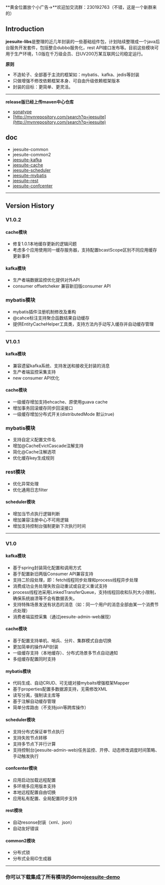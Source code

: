 **黄金位置放个小广告→**欢迎加交流群：230192763（不错，这是一个新群来的）
## Introduction
**jeesuite-libs**是整理的近几年封装的一些基础组件包，计划陆续整理成一个java后台服务开发套件，包括整合dubbo服务化，rest API接口发布等。目前这些模块可用于生产环境，1.0版在千万级会员、日UV200万某互联网公司稳定运行。

**原则**
- 不造轮子、全部基于主流的框架如：mybatis、kafka、jedis等封装
- 只做增强不修改依赖框架本身、可自由升级依赖框架版本
- 封装的目标：更简单、更灵活。
---
**release版已经上传maven中心仓库**
* [sonatype](https://oss.sonatype.org/content/repositories/releases/com/jeesuite/) 
* [http://mvnrepository.com/search?q=jeesuite](http://mvnrepository.com/search?q=jeesuite)

## doc
* jeesuite-common
* jeesuite-common2
* [jeesuite-kafka](./docs/kafka.md) 
* [jeesuite-cache](./docs/cache.md) 
* [jeesuite-scheduler](./docs/scheduler.md)
* [jeesuite-mybatis](./docs/mybatis.md) 
* [jeesuite-rest](./docs/rest.md) 
* [jeesuite-confcenter](./docs/confcenter.md)

---
## Version History
### V1.0.2 
#### cache模块
- 修复1.0.1本地缓存更新的逻辑问题
- 考虑多个应用使用同一缓存服务器，支持配置bcastScope区别不同应用缓存更新事件

#### kafka模块
- 生产者端数据监控优化提供对外API
- consumer offsetcheker 兼容新旧版consumer API

### mybatis模块
- mybatis插件注册机制修改及重构
- @cahce标注支持聚合函数结果自动缓存
- 提供EntityCacheHelper工具类，支持方法内手动写入缓存并自动缓存管理

---
### V1.0.1
#### kafka模块
- 兼容遗留kafka系统、支持发送和接收无封装的消息
- 生产者端监控采集支持
- new consumer API优化

#### cache模块
- 一级缓存增加支持ehcache、原使用guava cache
- 增加事务回滚缓存同步回滚接口
- 一级缓存增加分布式开关(distributedMode 默认true)


### mybatis模块
- 支持自定义配置文件名
- 增加@CacheEvictCascade注解支持
- 简化@Cache注解选项
- 优化缓存key生成规则

### rest模块
- 优化异常处理
- 优化通用日志filter

#### scheduler模块
- 增加当节点执行逻辑判断
- 增加兼容注册中心不可用逻辑
- 增加支持控制台强制更新下次执行时间

---
### V1.0
#### kafka模块
- 基于spring封装简化配置和调用方式
- 基于配置新旧两版Consumer API兼容支持
- 支持二阶段处理，即：fetch线程同步处理和process线程异步处理
- 消费成功业务处理失败自动重试或自定义重试支持
- process线程池采用LinkedTransferQueue，支持线程回收和队列大小限制，确保系统崩溃等不会有数据丢失。
- 支持特殊场景发送有状态的消息（如：同一个用户的消息全部由某一个消费节点处理）
- 消费者端监控采集（通过jeesuite-admin-web展现）

#### cache模块
- 基于配置支持单机、哨兵、分片、集群模式自由切换
- 更加简单的操作API封装
- 一级缓存支持（本地缓存）、分布式场景多节点自动通知
- 多组缓存配置同时支持

#### mybatis模块
- 代码生成、自动CRUD、可无缝对接mybaits增强框架Mapper
- 基于properties配置多数据源支持，无需修改XML
- 读写分离，强制读主库等
- 基于注解自动缓存管理
- 简单分库路由（不支持join等跨库操作）

#### scheduler模块
- 支持分布式保证单节点执行
- 支持失败节点转移
- 支持多节点下并行计算
- 支持控制台(jeesuite-admin-web)任务监控、开停、动态修改调度时间策略、手动触发执行

#### confcenter模块
- 应用启动加载远程配置
- 多环境多应用版本支持
- 本地远程配置自由切换
- 应用私有配置、全局配置同步支持

#### rest模块
- 自动resonse封装（xml、json）
- 自动友好错误

#### common2模块
- 分布式锁
- 分布式全局ID生成器

---
### 你可以下载集成了所有模块的demo[jeesuite-demo](https://github.com/vakinge/jeesuite-demo) 
